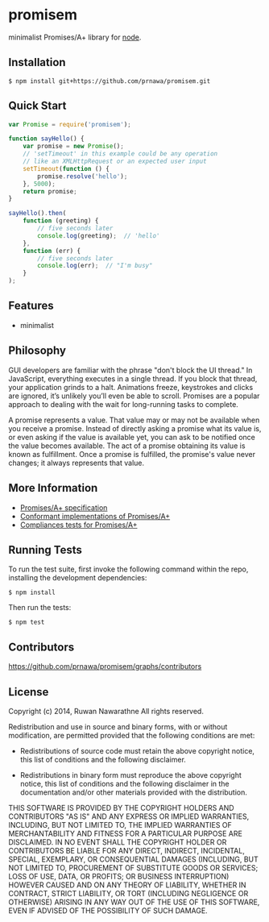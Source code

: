 promisem
========

minimalist Promises/A+ library for [node](http://nodejs.org).


## Installation

    $ npm install git+https://github.com/prnawa/promisem.git

## Quick Start

```js
var Promise = require('promisem');

function sayHello() {
    var promise = new Promise();
    // 'setTimeout' in this example could be any operation
    // like an XMLHttpRequest or an expected user input
    setTimeout(function () {
        promise.resolve('hello');
    }, 5000);
    return promise;
}

sayHello().then(
    function (greeting) {
        // five seconds later
        console.log(greeting);  // 'hello'
    },
    function (err) {
        // five seconds later
        console.log(err);  // "I'm busy"
    }
);
```

## Features

  * minimalist

## Philosophy

GUI developers are familiar with the phrase "don't block the UI thread." In JavaScript, everything executes in a single thread. If you block that thread, your application grinds to a halt. Animations freeze, keystrokes and clicks are ignored, it’s unlikely you’ll even be able to scroll. Promises are a popular approach to dealing with the wait for long-running tasks to complete.

A promise represents a value. That value may or may not be available when you receive a promise. Instead of directly asking a promise what its value is, or even asking if the value is available yet, you can ask to be notified once the value becomes available. The act of a promise obtaining its value is known as fulfillment. Once a promise is fulfilled, the promise's value never changes; it always represents that value.



## More Information

  * [Promises/A+ specification](http://promisesaplus.com/)
  * [Conformant implementations of Promises/A+](http://promisesaplus.com/implementations)
  * [Compliances tests for Promises/A+](https://github.com/promises-aplus/promises-tests)
  

## Running Tests

To run the test suite, first invoke the following command within the repo, installing the development dependencies:

    $ npm install

Then run the tests:

    $ npm test

## Contributors

  https://github.com/prnawa/promisem/graphs/contributors

## License

Copyright (c) 2014, Ruwan Nawarathne
All rights reserved.

Redistribution and use in source and binary forms, with or without modification,
are permitted provided that the following conditions are met:

* Redistributions of source code must retain the above copyright notice, this
  list of conditions and the following disclaimer.

* Redistributions in binary form must reproduce the above copyright notice, this
  list of conditions and the following disclaimer in the documentation and/or
  other materials provided with the distribution.

THIS SOFTWARE IS PROVIDED BY THE COPYRIGHT HOLDERS AND CONTRIBUTORS "AS IS" AND
ANY EXPRESS OR IMPLIED WARRANTIES, INCLUDING, BUT NOT LIMITED TO, THE IMPLIED
WARRANTIES OF MERCHANTABILITY AND FITNESS FOR A PARTICULAR PURPOSE ARE
DISCLAIMED. IN NO EVENT SHALL THE COPYRIGHT HOLDER OR CONTRIBUTORS BE LIABLE FOR
ANY DIRECT, INDIRECT, INCIDENTAL, SPECIAL, EXEMPLARY, OR CONSEQUENTIAL DAMAGES
(INCLUDING, BUT NOT LIMITED TO, PROCUREMENT OF SUBSTITUTE GOODS OR SERVICES;
LOSS OF USE, DATA, OR PROFITS; OR BUSINESS INTERRUPTION) HOWEVER CAUSED AND ON
ANY THEORY OF LIABILITY, WHETHER IN CONTRACT, STRICT LIABILITY, OR TORT
(INCLUDING NEGLIGENCE OR OTHERWISE) ARISING IN ANY WAY OUT OF THE USE OF THIS
SOFTWARE, EVEN IF ADVISED OF THE POSSIBILITY OF SUCH DAMAGE.


